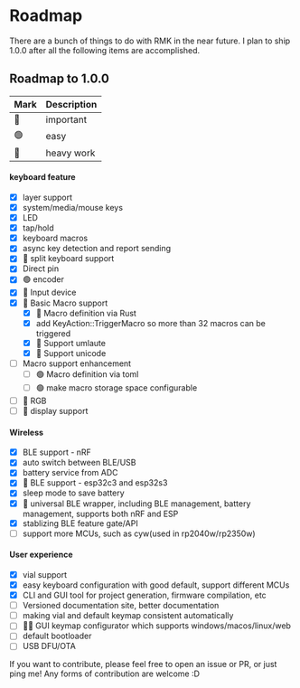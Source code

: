 # Roadmap

There are a bunch of things to do with RMK in the near future. I plan to ship 1.0.0 after all the following items are accomplished.

## Roadmap to 1.0.0

| Mark | Description |
| ---- | ----------- |
| 🔴   | important   |
| 🟢   | easy        |
| 🔵   | heavy work  |

#### keyboard feature

- [x] layer support
- [x] system/media/mouse keys
- [x] LED
- [x] tap/hold
- [x] keyboard macros
- [x] async key detection and report sending
- [x] 🔵 split keyboard support
- [x] Direct pin
- [x] 🟢 encoder
- [x] 🔵 Input device
- [x] 🔴 Basic Macro support
  - [x] 🔴 Macro definition via Rust
  - [x] add KeyAction::TriggerMacro so more than 32 macros can be triggered
  - [x] 🔴 Support umlaute
  - [x] 🔵 Support unicode
- [ ] Macro support enhancement
  - [ ] 🟢 Macro definition via toml
  - [ ] 🟢 make macro storage space configurable
- [ ] 🔴 RGB
- [ ] 🔵 display support

#### Wireless

- [x] BLE support - nRF
- [x] auto switch between BLE/USB
- [x] battery service from ADC
- [x] 🔴 BLE support - esp32c3 and esp32s3
- [x] sleep mode to save battery
- [x] 🔵 universal BLE wrapper, including BLE management, battery management, supports both nRF and ESP
- [x] stablizing BLE feature gate/API
- [ ] support more MCUs, such as cyw(used in rp2040w/rp2350w)

#### User experience

- [x] vial support
- [x] easy keyboard configuration with good default, support different MCUs
- [x] CLI and GUI tool for project generation, firmware compilation, etc
- [ ] Versioned documentation site, better documentation
- [ ] making vial and default keymap consistent automatically
- [ ] 🔴🔵 GUI keymap configurator which supports windows/macos/linux/web
- [ ] default bootloader
- [ ] USB DFU/OTA

If you want to contribute, please feel free to open an issue or PR, or just ping me! Any forms of contribution are welcome :D
